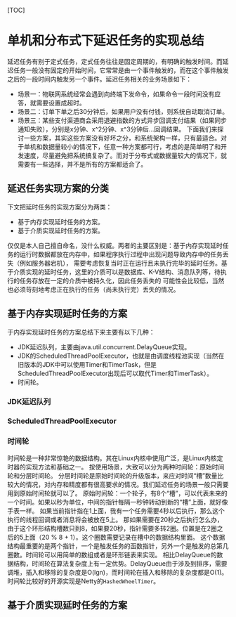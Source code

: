 [TOC]
# 单机和分布式下延迟任务的实现总结
延迟任务有别于定式任务，定式任务往往是固定周期的，有明确的触发时间。而延迟任务一般没有固定的开始时间，它常常是由一个事件触发的，而在这个事件触发之后的一段时间内触发另一个事件。延迟任务相关的业务场景如下：
* 场景一：物联网系统经常会遇到向终端下发命令，如果命令一段时间没有应答，就需要设置成超时。
* 场景二：订单下单之后30分钟后，如果用户没有付钱，则系统自动取消订单。
* 场景三：某些支付渠道商会采用退避指数的方式异步回调支付结果（如果同步通知失败），分别是x分钟、x^2分钟、x^3分钟后...回调结果。
下面我们来探讨一些方案，其实这些方案没有好坏之分，和系统架构一样，只有最适合。对于单机和数据量较小的情况下，任意一种方案都可行，考虑的是简单明了和开发速度，尽量避免把系统搞复杂了。而对于分布式或数据量较大的情况下，就需要有一些选择，并不是所有的方案都适合了。

## 延迟任务实现方案的分类
下文把延时任务的实现方案分为两类：
* 基于内存实现延时任务的方案。
* 基于介质实现延时任务的方案。

仅仅是本人自己擅自命名，没什么权威。两者的主要区别是：基于内存实现延时任务的运行时数据都放在内存中，如果程序执行过程中出现问题导致内存中的任务丢失（例如服务器宕机），
需要考虑恢复当时正在运行且未执行完毕的延时任务。基于介质实现的延时任务，这里的介质可以是数据库、K-V结构、消息队列等，待执行的任务存放在一定的介质中被持久化，因此任务丢失的
可能性会比较低，当然也必须苛刻地考虑正在执行的任务（尚未执行完）丢失的情况。

## 基于内存实现延时任务的方案
于内存实现延时任务的方案总结下来主要有以下几种：
* JDK延迟队列，主要由java.util.concurrent.DelayQueue实现。
* JDK的ScheduledThreadPoolExecutor，也就是由调度线程池实现（当然在旧版本的JDK中可以使用Timer和TimerTask，但是ScheduledThreadPoolExecutor出现后可以取代Timer和TimerTask）。
* 时间轮。

### JDK延迟队列
### ScheduledThreadPoolExecutor

### 时间轮
时间轮是一种非常惊艳的数据结构。其在Linux内核中使用广泛，是Linux内核定时器的实现方法和基础之一。
按使用场景，大致可以分为两种时间轮：原始时间轮和分层时间轮。
分层时间轮是原始时间轮的升级版本，来应对时间“槽”数量比较大的情况，对内存和精度都有很高要求的情况。我们延迟任务的场景一般只需要用到原始时间轮就可以了。
原始时间轮：一个轮子，有8个“槽”，可以代表未来的一个时间。如果以秒为单位，中间的指针每隔一秒钟转动到新的“槽”上面，就好像手表一样。
如果当前指针指在1上面，我有一个任务需要4秒以后执行，那么这个执行的线程回调或者消息将会被放在5上。
那如果需要在20秒之后执行怎么办，由于这个环形结构槽数只到8，如果要20秒，指针需要多转2圈。位置是在2圈之后的5上面（20 % 8 + 1）。这个圈数需要记录在槽中的数据结构里面。
这个数据结构最重要的是两个指针，一个是触发任务的函数指针，另外一个是触发的总第几圈数。时间轮可以用简单的数组或者是环形链表来实现。
相比DelayQueue的数据结构，时间轮在算法复杂度上有一定优势。DelayQueue由于涉及到排序，需要调堆，插入和移除的复杂度是O(lgn)，而时间轮在插入和移除的复杂度都是O(1)。
时间轮比较好的开源实现是Netty的`HashedWheelTimer`。 

## 基于介质实现延时任务的方案